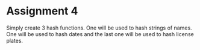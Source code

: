 # Assignment 4
Simply create 3 hash functions. One will be used to hash strings of names. One will be used to hash dates and the last one will be used to hash license plates.
